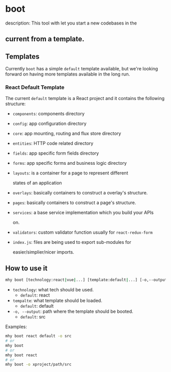 # boot

description: This tool with let you start a new codebases in the

## current from a template.

## Templates

Currently `boot` has a simple `default` template available, but we're looking forward on having more templates available in the long run.

### React Default Template

The current `default` template is a React project and it contains the following structure:

* `components`: components directory
* `config`: app configuration directory
* `core`: app mounting, routing and flux store directory
* `entities`: HTTP code related directory
* `fields`: app specific form fields directory
* `forms`: app specific forms and business logic directory
* `layouts`: is a container for a page to represent different

  states of an application

* `overlays`: basically containers to construct a overlay's structure.
* `pages`: basically containers to construct a page's structure.
* `services`: a base service implementation which you build your APIs

  on.

* `validators`: custom validator function usually for `react-redux-form`
* `index.js`: files are being used to export sub-modules for

  easier/simplier/nicer imports.

## How to use it

```bash
mhy boot [technology:react|vue|...] [template:default|...] [-o,--output: output path]
```

* `technology`: what tech should be used.
  * `default`: react
* `tempalte`: what template should be loaded.
  * `default`: default
* `-o, --output`: path where the template should be booted.
  * `default`: src

Examples:

```bash
mhy boot react default -o src
# or
mhy boot
# or
mhy boot react
# or
mhy boot -o xproject/path/src
```

